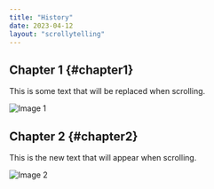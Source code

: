 ```yaml
---
title: "History"
date: 2023-04-12
layout: "scrollytelling"
---
```


## Chapter 1 {#chapter1}
<div class="scroll-section">
  <div class="text-content">
    <p>This is some text that will be replaced when scrolling.</p>
  </div>
  <div class="image-container">
    <img src="/images/church-2.webp" alt="Image 1" />
  </div>
</div>

## Chapter 2 {#chapter2}
<div class="scroll-section">
  <div class="text-content">
    <p>This is the new text that will appear when scrolling.</p>
  </div>
  <div class="image-container">
    <img src="/images/church-2.webp" alt="Image 2" />
  </div>
</div>
